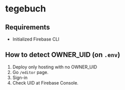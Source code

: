 tegebuch
===

Requirements
---
* Initialized Firebase CLI

How to detect OWNER_UID (on `.env`)
---
1. Deploy only hosting with no OWNER_UID
2. Go `/editor` page.
3. Sign-in
4. Check UID at Firebase Console.
